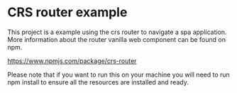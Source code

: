 # CRS router example

This project is a example using the crs router to navigate a spa application.
More information about the router vanilla web component can be found on npm.

https://www.npmjs.com/package/crs-router

Please note that if you want to run this on your machine you will need to run npm install to ensure all the resources are installed and ready.
